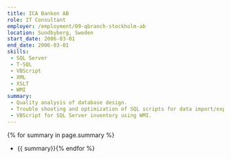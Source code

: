 ```yaml
---
title: ICA Banken AB
role: IT Consultant
employer: /employment/09-qbranch-stockholm-ab
location: Sundbyberg, Sweden
start_date: 2006-03-01
end_date: 2006-03-01
skills:
 - SQL Server
 - T-SQL
 - VBScript
 - XML
 - XSLT
 - WMI
summary:
 - Quality analysis of database design. 
 - Trouble shooting and optimization of SQL scripts for data import/export and database maintenance. 
 - VBScript for SQL Server inventory using WMI. 
---
```

{% for summary in page.summary %}
* {{ summary}}{% endfor %}
<!--more-->
